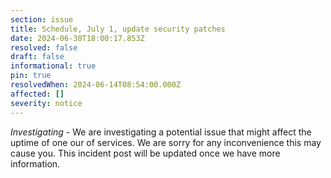 ```yaml
---
section: issue
title: Schedule, July 1, update security patches
date: 2024-06-30T18:00:17.853Z
resolved: false
draft: false
informational: true
pin: true
resolvedWhen: 2024-06-14T08:54:00.000Z
affected: []
severity: notice
---
```

*Investigating* - We are investigating a potential issue that might affect the uptime of one our of services. We are sorry for any inconvenience this may cause you. This incident post will be updated once we have more information.